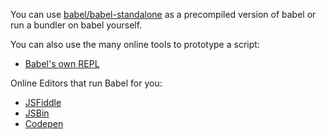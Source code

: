 
You can use [babel/babel-standalone](https://github.com/babel/babel-standalone#usage) as a precompiled version of babel or run a bundler on babel yourself.

You can also use the many online tools to prototype a script:

- [Babel's own REPL](https://babeljs.io/repl)

Online Editors that run Babel for you:

- [JSFiddle](https://jsfiddle.net/fh5whLfd/)
- [JSBin](http://jsbin.com/rokimopuse/edit?html,js,console,output)
- [Codepen](http://codepen.io/anon/pen/dOGgeO)
